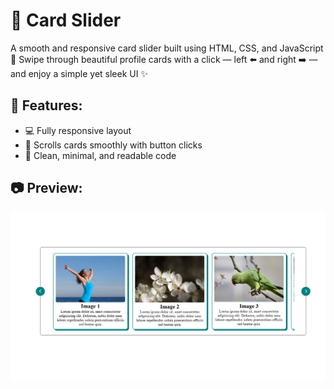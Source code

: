 # 🎴 Card Slider
A smooth and responsive card slider built using HTML, CSS, and JavaScript 🚀
Swipe through beautiful profile cards with a click — left ⬅️ and right ➡️ — and enjoy a simple yet sleek UI ✨

## 🔧 Features:
* 💻 Fully responsive layout
* 🎯 Scrolls cards smoothly with button clicks
* 🧠 Clean, minimal, and readable code

  
## 📷 Preview:
![Card Slider Preview](./Assets/screenshot.png)
